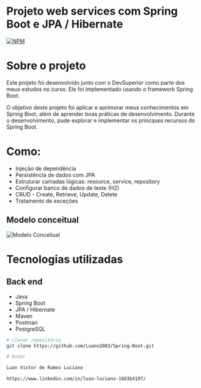 # Projeto web services com Spring Boot e JPA / Hibernate
[![NPM](https://img.shields.io/npm/l/react)](https://github.com/Luann2003/Spring-Boot/blob/main/LICENSE) 

# Sobre o projeto

Este projeto foi desenvolvido junto com o DevSuperior como parte dos meus estudos no curso. Ele foi implementado usando o framework Spring Boot.

O objetivo deste projeto foi aplicar e aprimorar meus conhecimentos em Spring Boot, além de aprender boas práticas de desenvolvimento. Durante o desenvolvimento, pude explorar e implementar os principais recursos do Spring Boot.

# Como:
- Injeção de dependência 
- Persistência de dados com JPA
- Estruturar camadas lógicas: resource, service, repository
- Configurar banco de dados de teste (H2) 
- CRUD - Create, Retrieve, Update, Delete
- Tratamento de exceções 

## Modelo conceitual
![Modelo Conceitual](https://github.com/Luann2003/Spring-Boot/blob/main/Captura%20de%20tela%202023-06-23%20130642.png)

# Tecnologias utilizadas
## Back end
- Java
- Spring Boot
- JPA / Hibernate
- Maven
- Postman
- PostgreSQL

```bash
# clonar repositório
git clone https://github.com/Luann2003/Spring-Boot.git

# Autor

Luan Victor de Ramos Luciano

https://www.linkedin.com/in/luan-luciano-1603b4197/

